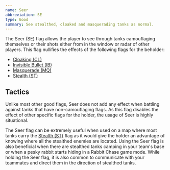 ```yaml
---
name: Seer
abbreviation: SE
type: Good
summary: See stealthed, cloaked and masquerading tanks as normal.
---
```


The Seer (SE) flag allows the player to see through tanks camouflaging themselves or their shots either from in the window or radar of other players. This flag nullifies the effects of the following flags for the beholder:

- [Cloaking (CL)](../cloaking/)
- [Invisible Bullet (IB)](../invisible-bullet/)
- [Masquerade (MQ)](../masquerade/)
- [Stealth (ST)](../stealth/)

## Tactics

Unlike most other good flags, Seer does not add any effect when battling against tanks that have non-camouflaging flags. As this flag disables the effect of other specific flags for the holder, the usage of Seer is highly situational.

The Seer flag can be extremely useful when used on a map where most tanks carry the [Stealth (ST)](../stealth/) flag as it would give the holder an advantage of knowing where all the stealthed enemies are located. Using the Seer flag is also beneficial when there are stealthed tanks camping in your team's base or when a pesky rabbit starts hiding in a Rabbit Chase game mode. While holding the Seer flag, it is also common to communicate with your teammates and direct them in the direction of stealthed tanks.

